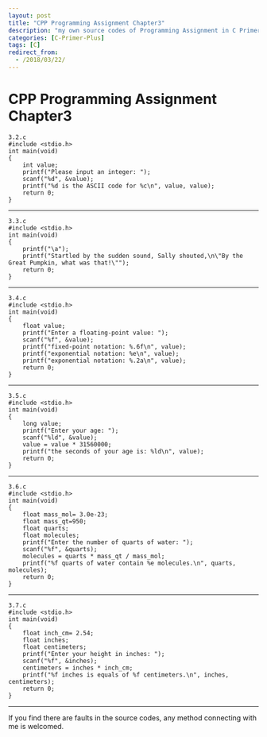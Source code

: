 ```yaml
---
layout: post
title: "CPP Programming Assignment Chapter3"
description: "my own source codes of Programming Assignment in C Primer Plus "
categories: [C-Primer-Plus]
tags: [C]
redirect_from:
  - /2018/03/22/
---
```

# CPP Programming Assignment Chapter3

	3.2.c
	#include <stdio.h>
	int main(void)
	{
    	int value;
    	printf("Please input an integer: ");
    	scanf("%d", &value);
    	printf("%d is the ASCII code for %c\n", value, value);
    	return 0;
	}
	
---
	3.3.c
	#include <stdio.h>
	int main(void)
	{
    	printf("\a");
    	printf("Startled by the sudden sound, Sally shouted,\n\"By the Great Pumpkin, what was that!\"");
    	return 0;
	}
	
---
	3.4.c
	#include <stdio.h>
	int main(void)
	{
	    float value;
	    printf("Enter a floating-point value: ");
	    scanf("%f", &value);
	    printf("fixed-point notation: %.6f\n", value);
	    printf("exponential notation: %e\n", value);
	    printf("exponential notation: %.2a\n", value);
	    return 0;
	}
	
---
	3.5.c
	#include <stdio.h>
	int main(void)
	{
	    long value;
	    printf("Enter your age: ");
	    scanf("%ld", &value);
	    value = value * 31560000;
	    printf("the seconds of your age is: %ld\n", value);
	    return 0;
	}
	
---
	3.6.c
	#include <stdio.h>
	int main(void)
	{
	    float mass_mol= 3.0e-23;
	    float mass_qt=950;
	    float quarts;
	    float molecules;
	    printf("Enter the number of quarts of water: ");
	    scanf("%f", &quarts);
	    molecules = quarts * mass_qt / mass_mol;
	    printf("%f quarts of water contain %e molecules.\n", quarts, molecules);
	    return 0;
	}
	
---
	3.7.c
	#include <stdio.h>
	int main(void)
	{
    	float inch_cm= 2.54;
    	float inches;
    	float centimeters;
    	printf("Enter your height in inches: ");
    	scanf("%f", &inches);
    	centimeters = inches * inch_cm;
    	printf("%f inches is equals of %f centimeters.\n", inches, centimeters);
    	return 0;
	}

---
  If you find there are faults in the source codes, any method connecting with me is welcomed.

